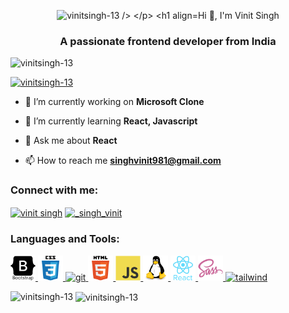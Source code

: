 <p align ="center"><img src = "https://repository-images.githubusercontent.com/588181932/e36ec678-7984-4cdd-8e4c-a3932772ff8e" alt = "vinitsingh-13 /> </p>
                     
<h1 align="center">Hi 👋, I'm Vinit Singh</h1>
<h3 align="center">A passionate frontend developer from India</h3>

<p align="left"> <img src="https://komarev.com/ghpvc/?username=vinitsingh-13&label=Profile%20views&color=0e75b6&style=flat" alt="vinitsingh-13" /> </p>

<p align="left"> <a href="https://github.com/ryo-ma/github-profile-trophy"><img src="https://github-profile-trophy.vercel.app/?username=vinitsingh-13" alt="vinitsingh-13" /></a> </p>

- 🔭 I’m currently working on **Microsoft Clone**

- 🌱 I’m currently learning **React, Javascript**

- 💬 Ask me about **React**

- 📫 How to reach me **singhvinit981@gmail.com**

<h3 align="left">Connect with me:</h3>
<p align="left">
<a href="https://linkedin.com/in/vinit singh" target="blank"><img align="center" src="https://raw.githubusercontent.com/rahuldkjain/github-profile-readme-generator/master/src/images/icons/Social/linked-in-alt.svg" alt="vinit singh" height="30" width="40" /></a>
<a href="https://instagram.com/_singh_vinit" target="blank"><img align="center" src="https://raw.githubusercontent.com/rahuldkjain/github-profile-readme-generator/master/src/images/icons/Social/instagram.svg" alt="_singh_vinit" height="30" width="40" /></a>
</p>

<h3 align="left">Languages and Tools:</h3>
<p align="left"> <a href="https://getbootstrap.com" target="_blank" rel="noreferrer"> <img src="https://raw.githubusercontent.com/devicons/devicon/master/icons/bootstrap/bootstrap-plain-wordmark.svg" alt="bootstrap" width="40" height="40"/> </a> <a href="https://www.w3schools.com/css/" target="_blank" rel="noreferrer"> <img src="https://raw.githubusercontent.com/devicons/devicon/master/icons/css3/css3-original-wordmark.svg" alt="css3" width="40" height="40"/> </a> <a href="https://git-scm.com/" target="_blank" rel="noreferrer"> <img src="https://www.vectorlogo.zone/logos/git-scm/git-scm-icon.svg" alt="git" width="40" height="40"/> </a> <a href="https://www.w3.org/html/" target="_blank" rel="noreferrer"> <img src="https://raw.githubusercontent.com/devicons/devicon/master/icons/html5/html5-original-wordmark.svg" alt="html5" width="40" height="40"/> </a> <a href="https://developer.mozilla.org/en-US/docs/Web/JavaScript" target="_blank" rel="noreferrer"> <img src="https://raw.githubusercontent.com/devicons/devicon/master/icons/javascript/javascript-original.svg" alt="javascript" width="40" height="40"/> </a> <a href="https://www.linux.org/" target="_blank" rel="noreferrer"> <img src="https://raw.githubusercontent.com/devicons/devicon/master/icons/linux/linux-original.svg" alt="linux" width="40" height="40"/> </a> <a href="https://reactjs.org/" target="_blank" rel="noreferrer"> <img src="https://raw.githubusercontent.com/devicons/devicon/master/icons/react/react-original-wordmark.svg" alt="react" width="40" height="40"/> </a> <a href="https://sass-lang.com" target="_blank" rel="noreferrer"> <img src="https://raw.githubusercontent.com/devicons/devicon/master/icons/sass/sass-original.svg" alt="sass" width="40" height="40"/> </a> <a href="https://tailwindcss.com/" target="_blank" rel="noreferrer"> <img src="https://www.vectorlogo.zone/logos/tailwindcss/tailwindcss-icon.svg" alt="tailwind" width="40" height="40"/> </a> </p>

<p><img align="left" src="https://github-readme-stats.vercel.app/api/top-langs?username=vinitsingh-13&show_icons=true&locale=en&layout=compact" alt="vinitsingh-13" /></p>

<p>&nbsp;<img align="center" src="https://github-readme-stats.vercel.app/api?username=vinitsingh-13&show_icons=true&locale=en" alt="vinitsingh-13" /></p>


